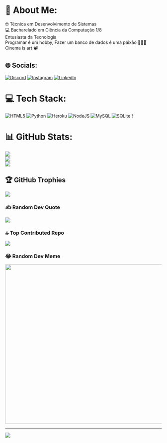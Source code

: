 
# 💫 About Me:
🤓 Técnica em Desenvolvimento de Sistemas<br>💻 Bacharelado em Ciência da Computação 1/8<br>Entusiasta da Tecnologia<br>Programar é um hobby, Fazer um banco de dados é uma paixão 👩🏾‍💻<br>Cinema is art 📽️


## 🌐 Socials:
[![Discord](https://img.shields.io/badge/Discord-%237289DA.svg?logo=discord&logoColor=white)](https://discord.gg/g03s_Ana) [![Instagram](https://img.shields.io/badge/Instagram-%23E4405F.svg?logo=Instagram&logoColor=white)](https://instagram.com/ana_g0es) [![LinkedIn](https://img.shields.io/badge/LinkedIn-%230077B5.svg?logo=linkedin&logoColor=white)](https://linkedin.com/in/Ana-luisa-goes-barbosa ) 

# 💻 Tech Stack:
![HTML5](https://img.shields.io/badge/html5-%23E34F26.svg?style=for-the-badge&logo=html5&logoColor=white) ![Python](https://img.shields.io/badge/python-3670A0?style=for-the-badge&logo=python&logoColor=ffdd54) ![Heroku](https://img.shields.io/badge/heroku-%23430098.svg?style=for-the-badge&logo=heroku&logoColor=white) ![NodeJS](https://img.shields.io/badge/node.js-6DA55F?style=for-the-badge&logo=node.js&logoColor=white) ![MySQL](https://img.shields.io/badge/mysql-%2300f.svg?style=for-the-badge&logo=mysql&logoColor=white) ![SQLite](https://img.shields.io/badge/sqlite-%2307405e.svg?style=for-the-badge&logo=sqlite&logoColor=white) !

# 📊 GitHub Stats:
![](https://github-readme-stats.vercel.app/api?username=Anag0es&theme=calm&hide_border=false&include_all_commits=true&count_private=true)<br/>
![](https://github-readme-streak-stats.herokuapp.com/?user=Anag0es&theme=calm&hide_border=false)<br/>
![](https://github-readme-stats.vercel.app/api/top-langs/?username=Anag0es&theme=calm&hide_border=false&include_all_commits=true&count_private=true&layout=compact)

## 🏆 GitHub Trophies
![](https://github-profile-trophy.vercel.app/?username=Anag0es&theme=onestar&no-frame=false&no-bg=true&margin-w=4)

### ✍️ Random Dev Quote
![](https://quotes-github-readme.vercel.app/api?type=vetical&theme=radical)

### 🔝 Top Contributed Repo
![](https://github-contributor-stats.vercel.app/api?username=Anag0es&limit=5&theme=monokai&combine_all_yearly_contributions=true)

### 😂 Random Dev Meme
<img src="https://rm.up.railway.app/" width="512px"/>

---
[![](https://visitcount.itsvg.in/api?id=Anag0es&icon=0&color=12)](https://visitcount.itsvg.in)

<!-- Proudly created with GPRM ( https://gprm.itsvg.in ) -->



